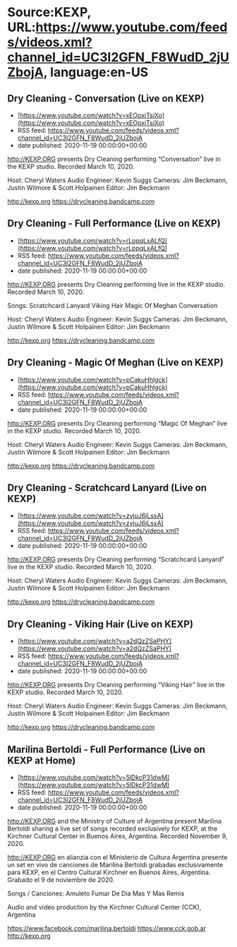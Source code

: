 # Source:KEXP, URL:https://www.youtube.com/feeds/videos.xml?channel_id=UC3I2GFN_F8WudD_2jUZbojA, language:en-US

## Dry Cleaning - Conversation (Live on KEXP)
 - [https://www.youtube.com/watch?v=xEOpxiTsiXo](https://www.youtube.com/watch?v=xEOpxiTsiXo)
 - RSS feed: https://www.youtube.com/feeds/videos.xml?channel_id=UC3I2GFN_F8WudD_2jUZbojA
 - date published: 2020-11-19 00:00:00+00:00

http://KEXP.ORG presents Dry Cleaning performing “Conversation” live in the KEXP studio. Recorded March 10, 2020.

Host: Cheryl Waters
Audio Engineer: Kevin Suggs
Cameras: Jim Beckmann, Justin Wilmore & Scott Holpainen
Editor: Jim Beckmann

http://kexp.org
https://drycleaning.bandcamp.com

## Dry Cleaning - Full Performance (Live on KEXP)
 - [https://www.youtube.com/watch?v=rLppqLxALfQ](https://www.youtube.com/watch?v=rLppqLxALfQ)
 - RSS feed: https://www.youtube.com/feeds/videos.xml?channel_id=UC3I2GFN_F8WudD_2jUZbojA
 - date published: 2020-11-19 00:00:00+00:00

http://KEXP.ORG presents Dry Cleaning performing live in the KEXP studio. Recorded March 10, 2020.

Songs:
Scratchcard Lanyard
Viking Hair
Magic Of Meghan
Conversation

Host: Cheryl Waters
Audio Engineer: Kevin Suggs
Cameras: Jim Beckmann, Justin Wilmore & Scott Holpainen
Editor: Jim Beckmann

http://kexp.org
https://drycleaning.bandcamp.com

## Dry Cleaning - Magic Of Meghan (Live on KEXP)
 - [https://www.youtube.com/watch?v=pCakuHhlgck](https://www.youtube.com/watch?v=pCakuHhlgck)
 - RSS feed: https://www.youtube.com/feeds/videos.xml?channel_id=UC3I2GFN_F8WudD_2jUZbojA
 - date published: 2020-11-19 00:00:00+00:00

http://KEXP.ORG presents Dry Cleaning performing “Magic Of Meghan” live in the KEXP studio. Recorded March 10, 2020.

Host: Cheryl Waters
Audio Engineer: Kevin Suggs
Cameras: Jim Beckmann, Justin Wilmore & Scott Holpainen
Editor: Jim Beckmann

http://kexp.org
https://drycleaning.bandcamp.com

## Dry Cleaning - Scratchcard Lanyard (Live on KEXP)
 - [https://www.youtube.com/watch?v=zyjuJ6jLsxA](https://www.youtube.com/watch?v=zyjuJ6jLsxA)
 - RSS feed: https://www.youtube.com/feeds/videos.xml?channel_id=UC3I2GFN_F8WudD_2jUZbojA
 - date published: 2020-11-19 00:00:00+00:00

http://KEXP.ORG presents Dry Cleaning performing “Scratchcard Lanyard” live in the KEXP studio. Recorded March 10, 2020.

Host: Cheryl Waters
Audio Engineer: Kevin Suggs
Cameras: Jim Beckmann, Justin Wilmore & Scott Holpainen
Editor: Jim Beckmann

http://kexp.org
https://drycleaning.bandcamp.com

## Dry Cleaning - Viking Hair (Live on KEXP)
 - [https://www.youtube.com/watch?v=a2dQzZSaPHY](https://www.youtube.com/watch?v=a2dQzZSaPHY)
 - RSS feed: https://www.youtube.com/feeds/videos.xml?channel_id=UC3I2GFN_F8WudD_2jUZbojA
 - date published: 2020-11-19 00:00:00+00:00

http://KEXP.ORG presents Dry Cleaning performing “Viking Hair” live in the KEXP studio. Recorded March 10, 2020.

Host: Cheryl Waters
Audio Engineer: Kevin Suggs
Cameras: Jim Beckmann, Justin Wilmore & Scott Holpainen
Editor: Jim Beckmann

http://kexp.org
https://drycleaning.bandcamp.com

## Marilina Bertoldi - Full Performance (Live on KEXP at Home)
 - [https://www.youtube.com/watch?v=5lDkcP31dwM](https://www.youtube.com/watch?v=5lDkcP31dwM)
 - RSS feed: https://www.youtube.com/feeds/videos.xml?channel_id=UC3I2GFN_F8WudD_2jUZbojA
 - date published: 2020-11-19 00:00:00+00:00

http://KEXP.ORG and the Ministry of Culture of Argentina present Marilina Bertoldi sharing a live set of songs recorded exclusively for KEXP, at the Kirchner Cultural Center in Buenos Aires, Argentina. Recorded November 9, 2020. 

http://KEXP.ORG en alianzia con el Ministerio de Cultura Argentina presente  un set en vivo de canciones de Marilina Bertoldi grabadas exclusivamente para KEXP, en el Centro Cultural Kirchner en Buenos Aires, Argentina. Grabado el 9 de noviembre de 2020.

Songs / Canciones:
Amuleto
Fumar De Dia
Mas Y Mas
Remis

Audio and video production by the Kirchner Cultural Center (CCK), Argentina

https://www.facebook.com/marilina.bertoldi
https://www.cck.gob.ar
http://kexp.org

